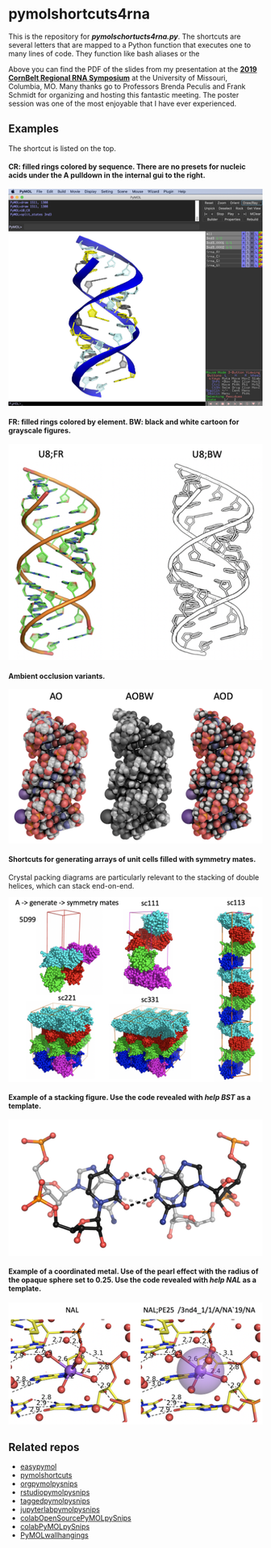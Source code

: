 # pymolshortcuts4rna

This is the repository for ***pymolschortucts4rna.py***.
The shortcuts are several letters that are mapped to a Python function that executes one to many lines of code.
They function like bash aliases or the 

Above you can find the PDF of the slides from my presentation at the [**2019 CornBelt Regional RNA Symposium**](https://rna-cornbelt-regional-meeting.webnode.com) at the University of Missouri, Columbia, MO. 
Many thanks go to Professors Brenda Peculis and Frank Schmidt for organizing and hosting this fantastic meeting. 
The poster session was one of the most enjoyable that I have ever experienced.


## Examples


The shortcut is listed on the top.
#### CR: filled rings colored by sequence. There are no presets for nucleic acids under the **A** pulldown in the internal gui to the right.

![U8CR](https://github.com/MooersLab/pymolshortcuts4RNA/blob/master/images/guiU8CR.png?raw=true "CR")


#### FR: filled rings colored by element. BW: black and white cartoon for grayscale figures.

![U8FRBW](https://github.com/MooersLab/pymolshortcuts4RNA/blob/master/images/U8FRBW.png?raw=true "FR BW")


#### Ambient occlusion variants. 

![AOAOBWAOD](https://github.com/MooersLab/pymolshortcuts4RNA/blob/master/images/AOAOBWAOD.png?raw=true "AO BW AOD")


#### Shortcuts for generating arrays of unit cells filled with symmetry mates.

Crystal packing diagrams are particularly relevant to the stacking of double helices, which can stack end-on-end.

![xtalPacking](https://github.com/MooersLab/pymolshortcuts4RNA/blob/master/images/xtalPacking.png?raw=true "xtalPacking")


#### Example of a stacking figure. Use the code revealed with *help BST* as a template.

![BST](https://github.com/MooersLab/pymolshortcuts4RNA/blob/master/images/BSTcrop.png?raw=true "BST")


#### Example of a coordinated metal. Use of the pearl effect with the radius of the opaque sphere set to 0.25. Use the code revealed with *help NAL* as a template.

![NaNape25](https://github.com/MooersLab/pymolshortcuts4RNA/blob/master/images/NaNape25.png?raw=true "naNape25")


## Related repos

- [easypymol](https://github.com/MooersLab/EasyPyMOL/edit/master/README.md)
- [pymolshortcuts](https://github.com/MooersLab/pymolshortcuts)
- [orgpymolpysnips](https://github.com/MooersLab/orgpymolpysnips)
- [rstudiopymolpysnips](https://github.com/MooersLab/rstudiopymolpysnips)
- [taggedpymolpysnips](https://github.com/MooersLab/taggedpymolpysnips)
- [jupyterlabpymolpysnips](https://github.com/MooersLab/jupyterlabpymolpysnips)
- [colabOpenSourcePyMOLpySnips](https://github.com/MooersLab/colabOpenSourcePyMOLpySnips)
- [colabPyMOLpySnips](https://github.com/MooersLab/colabPyMOLpySnips)
- [PyMOLwallhangings](https://github.com/MooersLab/PyMOLwallhangings)
